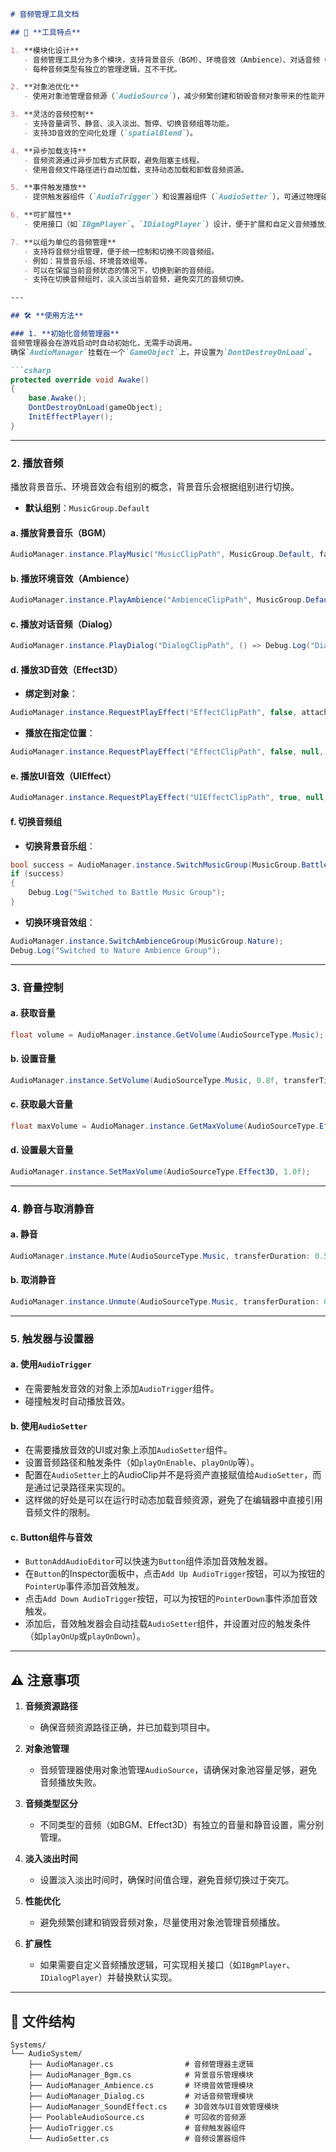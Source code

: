 ```markdown
# 音频管理工具文档

## 🎵 **工具特点**

1. **模块化设计**  
   - 音频管理工具分为多个模块，支持背景音乐（BGM）、环境音效（Ambience）、对话音频（Dialog）、3D音效（Effect3D）、UI音效（UIEffect）等多种音频类型。
   - 每种音频类型有独立的管理逻辑，互不干扰。

2. **对象池优化**  
   - 使用对象池管理音频源（`AudioSource`），减少频繁创建和销毁音频对象带来的性能开销。

3. **灵活的音频控制**  
   - 支持音量调节、静音、淡入淡出、暂停、切换音频组等功能。
   - 支持3D音效的空间化处理（`spatialBlend`）。

4. **异步加载支持**  
   - 音频资源通过异步加载方式获取，避免阻塞主线程。
   - 使用音频文件路径进行自动加载，支持动态加载和卸载音频资源。

5. **事件触发播放**  
   - 提供触发器组件（`AudioTrigger`）和设置器组件（`AudioSetter`），可通过物理碰撞或UI事件触发音频播放。

6. **可扩展性**  
   - 使用接口（如`IBgmPlayer`、`IDialogPlayer`）设计，便于扩展和自定义音频播放逻辑。

7. **以组为单位的音频管理**  
   - 支持将音频分组管理，便于统一控制和切换不同音频组。
   - 例如：背景音乐组、环境音效组等。
   - 可以在保留当前音频状态的情况下，切换到新的音频组。
   - 支持在切换音频组时，淡入淡出当前音频，避免突兀的音频切换。

---

## 🛠️ **使用方法**

### 1. **初始化音频管理器**
音频管理器会在游戏启动时自动初始化，无需手动调用。  
确保`AudioManager`挂载在一个`GameObject`上，并设置为`DontDestroyOnLoad`。

```csharp
protected override void Awake()
{
    base.Awake();
    DontDestroyOnLoad(gameObject);
    InitEffectPlayer();
}
```

---

### 2. **播放音频**

播放背景音乐、环境音效会有组别的概念，背景音乐会根据组别进行切换。
- **默认组别**：`MusicGroup.Default`

#### a. **播放背景音乐（BGM）**

```csharp
AudioManager.instance.PlayMusic("MusicClipPath", MusicGroup.Default, fadeoutTime: 0.5f, intervalTime: 0.3f, fadeinTime: 0.5f);
```

#### b. **播放环境音效（Ambience）**
```csharp
AudioManager.instance.PlayAmbience("AmbienceClipPath", MusicGroup.Default, fadeoutTime: 1f, intervalTime: 1f, fadeinTime: 1f);
```

#### c. **播放对话音频（Dialog）**
```csharp
AudioManager.instance.PlayDialog("DialogClipPath", () => Debug.Log("Dialog Finished"));
```

#### d. **播放3D音效（Effect3D）**
- **绑定到对象**：
```csharp
AudioManager.instance.RequestPlayEffect("EffectClipPath", false, attachedGameObject, Vector3.zero, true);
```
- **播放在指定位置**：
```csharp
AudioManager.instance.RequestPlayEffect("EffectClipPath", false, null, new Vector3(0, 0, 0), true);
```

#### e. **播放UI音效（UIEffect）**
```csharp
AudioManager.instance.RequestPlayEffect("UIEffectClipPath", true, null, Vector3.zero, false);
```

#### f. **切换音频组**
- **切换背景音乐组**：
```csharp
bool success = AudioManager.instance.SwitchMusicGroup(MusicGroup.Battle);
if (success)
{
    Debug.Log("Switched to Battle Music Group");
}
```

- **切换环境音效组**：
```csharp
AudioManager.instance.SwitchAmbienceGroup(MusicGroup.Nature);
Debug.Log("Switched to Nature Ambience Group");
```

---

### 3. **音量控制**

#### a. **获取音量**
```csharp
float volume = AudioManager.instance.GetVolume(AudioSourceType.Music);
```

#### b. **设置音量**
```csharp
AudioManager.instance.SetVolume(AudioSourceType.Music, 0.8f, transferTime: 0.3f);
```

#### c. **获取最大音量**
```csharp
float maxVolume = AudioManager.instance.GetMaxVolume(AudioSourceType.Effect3D);
```

#### d. **设置最大音量**
```csharp
AudioManager.instance.SetMaxVolume(AudioSourceType.Effect3D, 1.0f);
```

---

### 4. **静音与取消静音**

#### a. **静音**
```csharp
AudioManager.instance.Mute(AudioSourceType.Music, transferDuration: 0.5f);
```

#### b. **取消静音**
```csharp
AudioManager.instance.Unmute(AudioSourceType.Music, transferDuration: 0.5f);
```

---

### 5. **触发器与设置器**

#### a. **使用`AudioTrigger`**
- 在需要触发音效的对象上添加`AudioTrigger`组件。
- 碰撞触发时自动播放音效。

#### b. **使用`AudioSetter`**
- 在需要播放音效的UI或对象上添加`AudioSetter`组件。
- 设置音频路径和触发条件（如`playOnEnable`、`playOnUp`等）。
- 配置在`AudioSetter`上的AudioClip并不是将资产直接赋值给`AudioSetter`，而是通过记录路径来实现的。
- 这样做的好处是可以在运行时动态加载音频资源，避免了在编辑器中直接引用音频文件的限制。

#### c. **Button组件与音效**
- `ButtonAddAudioEditor`可以快速为`Button`组件添加音效触发器。
- 在`Button`的Inspector面板中，点击`Add Up AudioTrigger`按钮，可以为按钮的`PointerUp`事件添加音效触发。
- 点击`Add Down AudioTrigger`按钮，可以为按钮的`PointerDown`事件添加音效触发。
- 添加后，音效触发器会自动挂载`AudioSetter`组件，并设置对应的触发条件（如`playOnUp`或`playOnDown`）。

---

## ⚠️ **注意事项**

1. **音频资源路径**  
   - 确保音频资源路径正确，并已加载到项目中。

2. **对象池管理**  
   - 音频管理器使用对象池管理`AudioSource`，请确保对象池容量足够，避免音频播放失败。

3. **音频类型区分**  
   - 不同类型的音频（如BGM、Effect3D）有独立的音量和静音设置，需分别管理。

4. **淡入淡出时间**  
   - 设置淡入淡出时间时，确保时间值合理，避免音频切换过于突兀。

5. **性能优化**  
   - 避免频繁创建和销毁音频对象，尽量使用对象池管理音频播放。

6. **扩展性**  
   - 如果需要自定义音频播放逻辑，可实现相关接口（如`IBgmPlayer`、`IDialogPlayer`）并替换默认实现。

---

## 📂 **文件结构**

```plaintext
Systems/
└── AudioSystem/
    ├── AudioManager.cs                # 音频管理器主逻辑
    ├── AudioManager_Bgm.cs            # 背景音乐管理模块
    ├── AudioManager_Ambience.cs       # 环境音效管理模块
    ├── AudioManager_Dialog.cs         # 对话音频管理模块
    ├── AudioManager_SoundEffect.cs    # 3D音效与UI音效管理模块
    ├── PoolableAudioSource.cs         # 可回收的音频源
    ├── AudioTrigger.cs                # 音频触发器组件
    └── AudioSetter.cs                 # 音频设置器组件
```
